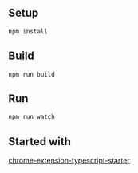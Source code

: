 ## Setup

```
npm install
```

## Build

```
npm run build
```

## Run

```
npm run watch
```

## Started with

[chrome-extension-typescript-starter](https://github.com/chibat/chrome-extension-typescript-starter/)
